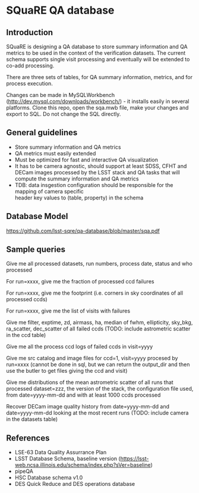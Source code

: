 # SQuaRE QA database

## Introduction
  
  SQuaRE is designing a QA database to store summary information 
  and QA metrics to be used in the context of the verification datasets. The current schema supports single visit processing and eventually  will be extended to co-add processing. 
  
  There are three sets of tables, for QA summary information, metrics, and for process execution.
  
  Changes can be made in MySQLWorkbench (http://dev.mysql.com/downloads/workbench/) - it installs easily in several platforms. Clone this repo, open the sqa.mwb file, make your changes and export to SQL. Do not change the SQL directly.

## General guidelines
  
  - Store summary information and QA metrics
  - QA metrics must easily extended 
  - Must be optimized for fast and interactive QA visualization
  - It has to be camera agnostic, should support at least SDSS, CFHT and DECam images processed by the LSST stack and QA tasks that will compute the summary information and QA metrics 
  - TDB: data insgestion configuration should be responsible for the mapping of camera specific  
    header key values to (table, property) in the schema

## Database Model

https://github.com/lsst-sqre/qa-database/blob/master/sqa.pdf

## Sample queries

Give me all processed datasets, run numbers, process date, status and who processed

For run=xxxx, give me the fraction of processed ccd failures

For run=xxxx, give me the footprint (i.e. corners in sky coordinates of all processed ccds) 

For run=xxxx, give me the list of visits with failures

Give me filter, exptime, zd, airmass, ha, median of fwhm, ellipticity, sky_bkg, ra_scatter, dec_scatter of all failed ccds (TODO: include astrometric scatter in the ccd table)
 
Give me all the process ccd logs of failed ccds in visit=yyyy

Give me src catalog and image files for ccd=1, visit=yyyy procesed by run=xxxx 
(cannot be done in sql, but we can return the output_dir and then use the butler to get files giving the ccd and visit) 

Give me distributions of the mean astrometric scatter of all runs that processed dataset=zzz, the version of the stack, the configuration file used, from date=yyyy-mm-dd and with at least 1000 ccds processed

Recover DECam image quality history from date=yyyy-mm-dd and date=yyyy-mm-dd looking at the most recent runs (TODO: include camera in the datasets table)
 

## References
  - LSE-63 Data Quality Assurrance Plan
  - LSST Database Schema, baseline version (https://lsst-web.ncsa.illinois.edu/schema/index.php?sVer=baseline)
  - pipeQA
  - HSC Database schema v1.0 
  - DES Quick Reduce and DES operations database

